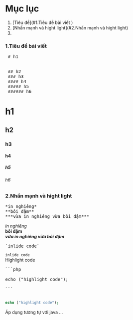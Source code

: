 # Mục lục 
1.  [Tiêu đề](#1.Tiêu đề bài viết )
2.  [Nhấn mạnh và hight light](#2.Nhấn mạnh và hight light)
3.  
### 1.Tiêu đề bài viết 
<pre> # h1


 ## h2
 ### h3   
 #### h4   
 ##### h5   
 ###### h6   
</pre>
# h1
## h2
### h3
#### h4
##### h5
###### h6
### 2.Nhấn mạnh và hight light 
<pre>
*in nghiêng*   
**bôi đậm**  
***vừa in nghiêng vừa bôi đậm***
</pre>
*in nghiêng*   
**bôi đậm**  
***vừa in nghiêng vừa bôi đậm***   
<pre>`inlide code`</pre>
`inlide code`   
Highlight code 
<pre>```php

echo ("highlight code");

```</pre>   
```php

echo ("highlight code");

```
Áp dụng tương tự với java ...
